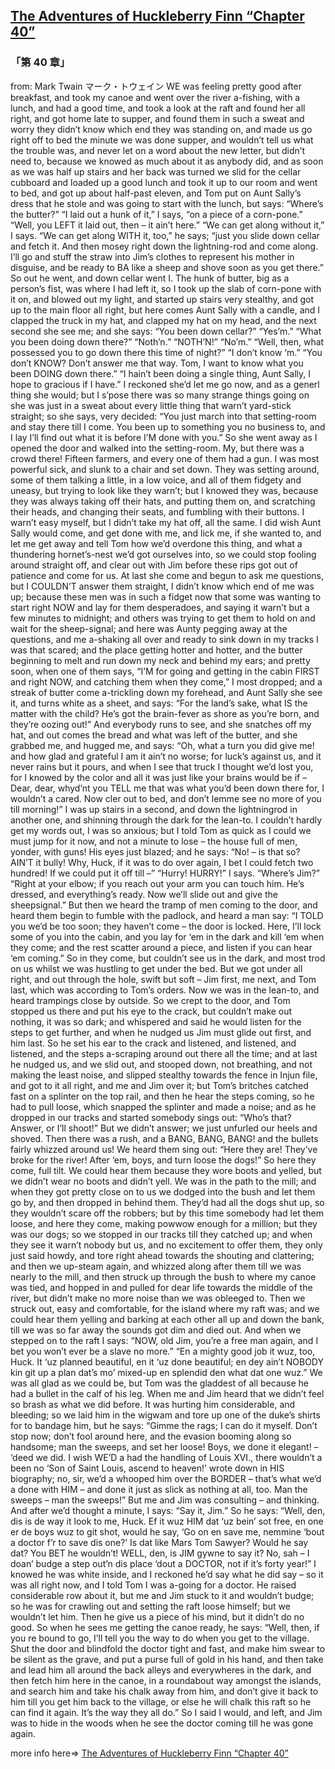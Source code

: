 ## [The Adventures of Huckleberry Finn “Chapter 40”](https://www.beanreading.com/ja/article/806?source=github )  
###  「第 40 章」 
  from:  Mark Twain マーク・トウェイン 
WE was feeling pretty good after breakfast, and took my canoe and went over the river a-fishing, with a lunch, and had a good time, and took a look at the raft and found her all right, and got home late to supper, and found them in such a sweat and worry they didn’t know which end they was standing on, and made us go right off to bed the minute we was done supper, and wouldn’t tell us what the trouble was, and never let on a word about the new letter, but didn’t need to, because we knowed as much about it as anybody did, and as soon as we was half up stairs and her back was turned we slid for the cellar cubboard and loaded up a good lunch and took it up to our room and went to bed, and got up about half-past eleven, and Tom put on Aunt Sally’s dress that he stole and was going to start with the lunch, but says:
“Where’s the butter?”
“I laid out a hunk of it,” I says, “on a piece of a corn-pone.”
“Well, you LEFT it laid out, then – it ain’t here.”
“We can get along without it,” I says.
“We can get along WITH it, too,” he says; “just you slide down cellar and fetch it. And then mosey right down the lightning-rod and come along. I’ll go and stuff the straw into Jim’s clothes to represent his mother in disguise, and be ready to BA like a sheep and shove soon as you get there.”
So out he went, and down cellar went I. The hunk of butter, big as a person’s fist, was where I had left it, so I took up the slab of corn-pone with it on, and blowed out my light, and started up stairs very stealthy, and got up to the main floor all right, but here comes Aunt Sally with a candle, and I clapped the truck in my hat, and clapped my hat on my head, and the next second she see me; and she says:
“You been down cellar?”
“Yes’m.”
“What you been doing down there?”
“Noth’n.”
“NOTH’N!”
“No’m.”
“Well, then, what possessed you to go down there this time of night?”
“I don’t know ‘m.”
“You don’t KNOW? Don’t answer me that way. Tom, I want to know what you been DOING down there.”
“I hain’t been doing a single thing, Aunt Sally, I hope to gracious if I have.”
I reckoned she’d let me go now, and as a generl thing she would; but I s’pose there was so many strange things going on she was just in a sweat about every little thing that warn’t yard-stick straight; so she says, very decided:
“You just march into that setting-room and stay there till I come. You been up to something you no business to, and I lay I’ll find out what it is before I’M done with you.”
So she went away as I opened the door and walked into the setting-room. My, but there was a crowd there! Fifteen farmers, and every one of them had a gun. I was most powerful sick, and slunk to a chair and set down. They was setting around, some of them talking a little, in a low voice, and all of them fidgety and uneasy, but trying to look like they warn’t; but I knowed they was, because they was always taking off their hats, and putting them on, and scratching their heads, and changing their seats, and fumbling with their buttons. I warn’t easy myself, but I didn’t take my hat off, all the same.
I did wish Aunt Sally would come, and get done with me, and lick me, if she wanted to, and let me get away and tell Tom how we’d overdone this thing, and what a thundering hornet’s-nest we’d got ourselves into, so we could stop fooling around straight off, and clear out with Jim before these rips got out of patience and come for us.
At last she come and begun to ask me questions, but I COULDN’T answer them straight, I didn’t know which end of me was up; because these men was in such a fidget now that some was wanting to start right NOW and lay for them desperadoes, and saying it warn’t but a few minutes to midnight; and others was trying to get them to hold on and wait for the sheep-signal; and here was Aunty pegging away at the questions, and me a-shaking all over and ready to sink down in my tracks I was that scared; and the place getting hotter and hotter, and the butter beginning to melt and run down my neck and behind my ears; and pretty soon, when one of them says, “I’M for going and getting in the cabin FIRST and right NOW, and catching them when they come,” I most dropped; and a streak of butter come a-trickling down my forehead, and Aunt Sally she see it, and turns white as a sheet, and says:
“For the land’s sake, what IS the matter with the child? He’s got the brain-fever as shore as you’re born, and they’re oozing out!”
And everybody runs to see, and she snatches off my hat, and out comes the bread and what was left of the butter, and she grabbed me, and hugged me, and says:
“Oh, what a turn you did give me! and how glad and grateful I am it ain’t no worse; for luck’s against us, and it never rains but it pours, and when I see that truck I thought we’d lost you, for I knowed by the color and all it was just like your brains would be if – Dear, dear, whyd’nt you TELL me that was what you’d been down there for, I wouldn’t a cared. Now cler out to bed, and don’t lemme see no more of you till morning!”
I was up stairs in a second, and down the lightningrod in another one, and shinning through the dark for the lean-to. I couldn’t hardly get my words out, I was so anxious; but I told Tom as quick as I could we must jump for it now, and not a minute to lose – the house full of men, yonder, with guns!
His eyes just blazed; and he says:
“No! – is that so? AIN’T it bully! Why, Huck, if it was to do over again, I bet I could fetch two hundred! If we could put it off till –”
“Hurry! HURRY!” I says. “Where’s Jim?”
“Right at your elbow; if you reach out your arm you can touch him. He’s dressed, and everything’s ready. Now we’ll slide out and give the sheepsignal.”
But then we heard the tramp of men coming to the door, and heard them begin to fumble with the padlock, and heard a man say:
“I TOLD you we’d be too soon; they haven’t come – the door is locked. Here, I’ll lock some of you into the cabin, and you lay for ‘em in the dark and kill ‘em when they come; and the rest scatter around a piece, and listen if you can hear ‘em coming.”
So in they come, but couldn’t see us in the dark, and most trod on us whilst we was hustling to get under the bed. But we got under all right, and out through the hole, swift but soft – Jim first, me next, and Tom last, which was according to Tom’s orders. Now we was in the lean-to, and heard trampings close by outside. So we crept to the door, and Tom stopped us there and put his eye to the crack, but couldn’t make out nothing, it was so dark; and whispered and said he would listen for the steps to get further, and when he nudged us Jim must glide out first, and him last. So he set his ear to the crack and listened, and listened, and listened, and the steps a-scraping around out there all the time; and at last he nudged us, and we slid out, and stooped down, not breathing, and not making the least noise, and slipped stealthy towards the fence in Injun file, and got to it all right, and me and Jim over it; but Tom’s britches catched fast on a splinter on the top rail, and then he hear the steps coming, so he had to pull loose, which snapped the splinter and made a noise; and as he dropped in our tracks and started somebody sings out:
“Who’s that? Answer, or I’ll shoot!”
But we didn’t answer; we just unfurled our heels and shoved. Then there was a rush, and a BANG, BANG, BANG! and the bullets fairly whizzed around us! We heard them sing out:
“Here they are! They’ve broke for the river! After ‘em, boys, and turn loose the dogs!”
So here they come, full tilt. We could hear them because they wore boots and yelled, but we didn’t wear no boots and didn’t yell. We was in the path to the mill; and when they got pretty close on to us we dodged into the bush and let them go by, and then dropped in behind them. They’d had all the dogs shut up, so they wouldn’t scare off the robbers; but by this time somebody had let them loose, and here they come, making powwow enough for a million; but they was our dogs; so we stopped in our tracks till they catched up; and when they see it warn’t nobody but us, and no excitement to offer them, they only just said howdy, and tore right ahead towards the shouting and clattering; and then we up-steam again, and whizzed along after them till we was nearly to the mill, and then struck up through the bush to where my canoe was tied, and hopped in and pulled for dear life towards the middle of the river, but didn’t make no more noise than we was obleeged to. Then we struck out, easy and comfortable, for the island where my raft was; and we could hear them yelling and barking at each other all up and down the bank, till we was so far away the sounds got dim and died out. And when we stepped on to the raft I says:
“NOW, old Jim, you’re a free man again, and I bet you won’t ever be a slave no more.”
“En a mighty good job it wuz, too, Huck. It ‘uz planned beautiful, en it ‘uz done beautiful; en dey ain’t NOBODY kin git up a plan dat’s mo’ mixed-up en splendid den what dat one wuz.”
We was all glad as we could be, but Tom was the gladdest of all because he had a bullet in the calf of his leg.
When me and Jim heard that we didn’t feel so brash as what we did before. It was hurting him considerable, and bleeding; so we laid him in the wigwam and tore up one of the duke’s shirts for to bandage him, but he says:
“Gimme the rags; I can do it myself. Don’t stop now; don’t fool around here, and the evasion booming along so handsome; man the sweeps, and set her loose! Boys, we done it elegant! – ‘deed we did. I wish WE’D a had the handling of Louis XVI., there wouldn’t a been no ‘Son of Saint Louis, ascend to heaven!’ wrote down in HIS biography; no, sir, we’d a whooped him over the BORDER – that’s what we’d a done with HIM – and done it just as slick as nothing at all, too. Man the sweeps – man the sweeps!”
But me and Jim was consulting – and thinking. And after we’d thought a minute, I says:
“Say it, Jim.”
So he says:
“Well, den, dis is de way it look to me, Huck. Ef it wuz HIM dat ‘uz bein’ sot free, en one er de boys wuz to git shot, would he say, ‘Go on en save me, nemmine ‘bout a doctor f’r to save dis one?’ Is dat like Mars Tom Sawyer? Would he say dat? You BET he wouldn’t! WELL, den, is JIM gywne to say it? No, sah – I doan’ budge a step out’n dis place ‘dout a DOCTOR, not if it’s forty year!”
I knowed he was white inside, and I reckoned he’d say what he did say – so it was all right now, and I told Tom I was a-going for a doctor. He raised considerable row about it, but me and Jim stuck to it and wouldn’t budge; so he was for crawling out and setting the raft loose himself; but we wouldn’t let him. Then he give us a piece of his mind, but it didn’t do no good.
So when he sees me getting the canoe ready, he says:
“Well, then, if you re bound to go, I’ll tell you the way to do when you get to the village. Shut the door and blindfold the doctor tight and fast, and make him swear to be silent as the grave, and put a purse full of gold in his hand, and then take and lead him all around the back alleys and everywheres in the dark, and then fetch him here in the canoe, in a roundabout way amongst the islands, and search him and take his chalk away from him, and don’t give it back to him till you get him back to the village, or else he will chalk this raft so he can find it again. It’s the way they all do.”
So I said I would, and left, and Jim was to hide in the woods when he see the doctor coming till he was gone again.


more info here=>   [The Adventures of Huckleberry Finn “Chapter 40”](https://www.beanreading.com/ja/article/806?source=github ) 
